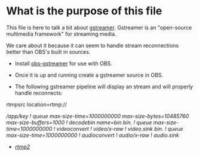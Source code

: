 # What is the purpose of this file

This file is here to talk a bit about [gstreamer](https://github.com/GStreamer/gstreamer). Gstreamer is an "open-source multimedia framework" for streaming media. 

We care about it because it can seem to handle stream reconnections better than OBS's built in sources.

- Install [obs-gstreamer](https://obsproject.com/forum/resources/obs-gstreamer.696/) for use with OBS.


- Once it is up and running create a gstreamer source in OBS.

- The following gstreamer pipeline will display an stream and will properly handle reconnects:

rtmpsrc location=rtmp://<address>/app/key ! queue max-size-time=1000000000 max-size-bytes=10485760 max-size-buffers=1000 ! decodebin name=bin 
bin. ! queue max-size-time=1000000000 ! videoconvert ! video/x-raw ! video.sink 
bin. ! queue max-size-time=1000000000 ! audioconvert ! audio/x-raw ! audio.sink

- [rtmp2](https://gstreamer.freedesktop.org/documentation/rtmp2/rtmp2src.html?gi-language=c)

